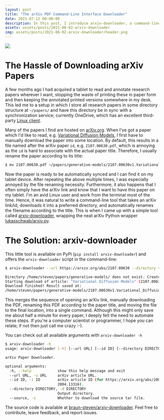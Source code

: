 ```yaml
---
layout: post
title: "The arXiv PDF Command-Line Interface Downloader"
date: 2021-07-12 00:00:00
description: In this post, I introduce arxiv-downloader, a command-line interface for conveniently downloading papers from arXiv.
assets: assets/posts/2021-08-02-arxiv-downloader
img: assets/posts/2021-08-02-arxiv-downloader/header.png
---
```


<img class="img-fluid rounded z-depth-1" src="{{ site.baseurl }}/{{ page.assets }}/header.png" data-zoomable>

# The Hassle of Downloading arXiv Papers

A few months ago I had acquired a tablet to read and annotate research papers wherever I want, stopping the waste of printing these in paper form and then keeping the annotated printed versions somewhere in my desk. This led me to a setup in which I store all research papers in some directory structure at `~/papers/` and have this directory be in sync with a synchronization service; currently OneDrive, which has an excellent third-party [Linux client](https://github.com/abraunegg/onedrive). 

Many of the papers I find are hosted on [arXiv.org](https://arxiv.org/). When I've got a paper which I'd like to read, e.g. [Variational Diffusion Models](https://arxiv.org/abs/2107.00630), I first have to manually download the paper into some location. By default, this results in a file named after the arXiv paper `id`, e.g. `2107.00630.pdf`, which is annoying as the `id` is hard to associate with the actual paper title. Therefore, I usually rename the paper according to its title:

```sh
$ mv 2107.00630.pdf ~/papers/generative-models/2107.00630v1.Variational_Diffusion_Models.pdf
```

Now the paper is ready to be automatically synced and I can find it on my tablet device. After repeating the above multiple times, I was especially annoyed by the file renaming necessity. Furthermore, it also happens that I often simply have the arXiv link and know that I want to have this paper on my tablet. I'm an avid Linux user and work from the terminal most of the time. Hence, it was natural to write a command-line tool that takes an arXiv link/id, downloads it into a preferred directory, and automatically renames the filename according to the title.  This is when I came up with a simple tool called [arxiv-downloader](https://github.com/braun-steven/arxiv-downloader), wrapping the neat arXiv Python wrapper [lukasschwab/arxiv.py](https://github.com/lukasschwab/arxiv.py).

# The Solution: arxiv-downloader

This little tool is available on PyPi (`pip install arxiv-downloader`) and offers the `arxiv-downloader` script in the command-line: 

```sh
$ arxiv-downloader --url https://arxiv.org/abs/2107.00630 --directory ~/papers/generative-models/

Directory /home/steven/papers/generative-models/ does not exist. Create? [y/n] y
Starting download of article: "Variational Diffusion Models" (2107.00630)
Download finished! Result saved at:
/home/steven/papers/generative-models/2107.00630v1.Variational_Diffusion_Models.pdf
```

This merges the sequence of opening an arXiv link, manually downloading the PDF, renaming this PDF according to the paper title, and moving the file to the final location, into a single command. Although this might only save me about half a minute for every paper, I deeply felt the need to automate these steps. If you're a computer scientist or programmer, I hope you can relate; if not then just call me crazy :-).

You can check out all available arguments with `arxiv-downloader -h`

```sh
$ arxiv-downloader -h
usage: arxiv-downloader [-h] [--url URL] [--id ID] [--directory DIRECTORY] [--source]

arXiv Paper Downloader.

optional arguments:
  -h, --help            show this help message and exit
  --url URL, -u URL     arXiv article URL.
  --id ID, -i ID        arXiv article ID (for https://arxiv.org/abs/2004.13316 this would be
                        2004.13316).
  --directory DIRECTORY, -d DIRECTORY
                        Output directory.
  --source, -s          Whether to download the source tar file.
```


The source code is available at [braun-steven/arxiv-downloader](https://github.com/braun-steven/arxiv-downloader). Feel free to contribute, leave feedback, and report issues.
